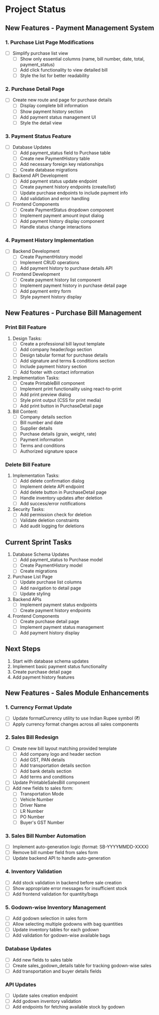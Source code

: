 # Project Status

## New Features - Payment Management System

### 1. Purchase List Page Modifications
- [ ] Simplify purchase list view
  - [ ] Show only essential columns (name, bill number, date, total, payment_status)
  - [ ] Add click functionality to view detailed bill
  - [ ] Style the list for better readability

### 2. Purchase Detail Page
- [ ] Create new route and page for purchase details
  - [ ] Display complete bill information
  - [ ] Show payment history section
  - [ ] Add payment status management UI
  - [ ] Style the detail view

### 3. Payment Status Feature
- [ ] Database Updates
  - [ ] Add payment_status field to Purchase table
  - [ ] Create new PaymentHistory table
  - [ ] Add necessary foreign key relationships
  - [ ] Create database migrations

- [ ] Backend API Development
  - [ ] Add payment status update endpoint
  - [ ] Create payment history endpoints (create/list)
  - [ ] Update purchase endpoints to include payment info
  - [ ] Add validation and error handling

- [ ] Frontend Components
  - [ ] Create PaymentStatus dropdown component
  - [ ] Implement payment amount input dialog
  - [ ] Add payment history display component
  - [ ] Handle status change interactions

### 4. Payment History Implementation
- [ ] Backend Development
  - [ ] Create PaymentHistory model
  - [ ] Implement CRUD operations
  - [ ] Add payment history to purchase details API

- [ ] Frontend Development
  - [ ] Create payment history list component
  - [ ] Implement payment history in purchase detail page
  - [ ] Add payment entry form
  - [ ] Style payment history display

## New Features - Purchase Bill Management

### Print Bill Feature
1. Design Tasks:
   - [ ] Create a professional bill layout template
   - [ ] Add company header/logo section
   - [ ] Design tabular format for purchase details
   - [ ] Add signature and terms & conditions section
   - [ ] Include payment history section
   - [ ] Add footer with contact information

2. Implementation Tasks:
   - [ ] Create PrintableBill component
   - [ ] Implement print functionality using react-to-print
   - [ ] Add print preview dialog
   - [ ] Style print output (CSS for print media)
   - [ ] Add print button in PurchaseDetail page

3. Bill Content:
   - [ ] Company details section
   - [ ] Bill number and date
   - [ ] Supplier details
   - [ ] Purchase details (grain, weight, rate)
   - [ ] Payment information
   - [ ] Terms and conditions
   - [ ] Authorized signature space

### Delete Bill Feature
1. Implementation Tasks:
   - [ ] Add delete confirmation dialog
   - [ ] Implement delete API endpoint
   - [ ] Add delete button in PurchaseDetail page
   - [ ] Handle inventory updates after deletion
   - [ ] Add success/error notifications

2. Security Tasks:
   - [ ] Add permission check for deletion
   - [ ] Validate deletion constraints
   - [ ] Add audit logging for deletions

## Current Sprint Tasks
1. Database Schema Updates
   - [ ] Add payment_status to Purchase model
   - [ ] Create PaymentHistory model
   - [ ] Create migrations

2. Purchase List Page
   - [ ] Update purchase list columns
   - [ ] Add navigation to detail page
   - [ ] Update styling

3. Backend APIs
   - [ ] Implement payment status endpoints
   - [ ] Create payment history endpoints

4. Frontend Components
   - [ ] Create purchase detail page
   - [ ] Implement payment status management
   - [ ] Add payment history display

## Next Steps
1. Start with database schema updates
2. Implement basic payment status functionality
3. Create purchase detail page
4. Add payment history features 

## New Features - Sales Module Enhancements

### 1. Currency Format Update
- [ ] Update formatCurrency utility to use Indian Rupee symbol (₹)
- [ ] Apply currency format changes across all sales components

### 2. Sales Bill Redesign
- [ ] Create new bill layout matching provided template
  - [ ] Add company logo and header section
  - [ ] Add GST, PAN details
  - [ ] Add transportation details section
  - [ ] Add bank details section
  - [ ] Add terms and conditions
- [ ] Update PrintableSalesBill component
- [ ] Add new fields to sales form:
  - [ ] Transportation Mode
  - [ ] Vehicle Number
  - [ ] Driver Name
  - [ ] LR Number
  - [ ] PO Number
  - [ ] Buyer's GST Number

### 3. Sales Bill Number Automation
- [ ] Implement auto-generation logic (format: SB-YYYYMMDD-XXXX)
- [ ] Remove bill number field from sales form
- [ ] Update backend API to handle auto-generation

### 4. Inventory Validation
- [ ] Add stock validation in backend before sale creation
- [ ] Show appropriate error messages for insufficient stock
- [ ] Add frontend validation for quantity/bags

### 5. Godown-wise Inventory Management
- [ ] Add godown selection in sales form
- [ ] Allow selecting multiple godowns with bag quantities
- [ ] Update inventory tables for each godown
- [ ] Add validation for godown-wise available bags

### Database Updates
- [ ] Add new fields to sales table
- [ ] Create sales_godown_details table for tracking godown-wise sales
- [ ] Add transportation and buyer details fields

### API Updates
- [ ] Update sales creation endpoint
- [ ] Add godown inventory validation
- [ ] Add endpoints for fetching available stock by godown 